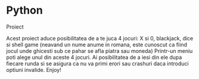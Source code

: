 # Python
Proiect


Acest proiect aduce posibilitatea de a te juca 4 jocuri: X si 0, blackjack, dice si shell game (neavand un nume anume in romana, este cunoscut ca fiind jocul unde ghicesti sub ce pahar se afla piatra sau moneda)
Printr-un meniu poti alege unul din aceste 4 jocuri. Ai posibilitatea de a iesi din ele dupa fiecare runda si se asigura ca nu va primi erori sau crashuri daca introduci optiuni invalide.
Enjoy!
